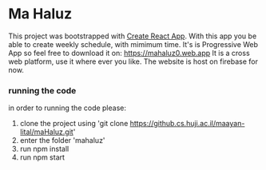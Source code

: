 # Ma Haluz

This project was bootstrapped with [Create React App](https://github.com/facebook/create-react-app).
With this app you be able to create weekly schedule, with mimimum time.
It's is Progressive Web App so feel free to download it on:
https://mahaluz0.web.app
It is a cross web platform, use it where ever you like.
The website is host on firebase for now.

### running the code
in order to running the code please:
1. clone the project using 'git clone https://github.cs.huji.ac.il/maayan-lital/maHaluz.git'
2. enter the folder 'mahaluz'
3. run npm install
4. run npm start
